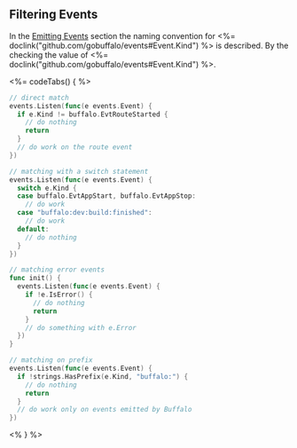 ## Filtering Events

In the [Emitting Events](#emitting-events) section the naming convention for <%= doclink("github.com/gobuffalo/events#Event.Kind") %> is described. By the checking the value of <%= doclink("github.com/gobuffalo/events#Event.Kind") %>.

<%= codeTabs() { %>
```go
// direct match
events.Listen(func(e events.Event) {
  if e.Kind != buffalo.EvtRouteStarted {
    // do nothing
    return
  }
  // do work on the route event
})
```

```go
// matching with a switch statement
events.Listen(func(e events.Event) {
  switch e.Kind {
  case buffalo.EvtAppStart, buffalo.EvtAppStop:
    // do work
  case "buffalo:dev:build:finished":
    // do work
  default:
    // do nothing
  }
})
```

```go
// matching error events
func init() {
  events.Listen(func(e events.Event) {
    if !e.IsError() {
      // do nothing
      return
    }
    // do something with e.Error
  })
}
```

```go
// matching on prefix
events.Listen(func(e events.Event) {
  if !strings.HasPrefix(e.Kind, "buffalo:") {
    // do nothing
    return
  }
  // do work only on events emitted by Buffalo
})
```
<% } %>

